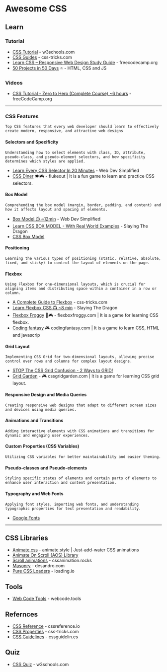 # Awesome CSS

## Learn
### Tutorial
* [CSS Tutorial](https://www.w3schools.com/css/) - w3schools.com
* [CSS Guides](https://css-tricks.com/guides/) - css-tricks.com
* [Learn CSS – Responsive Web Design Study Guide](https://www.freecodecamp.org/news/learn-css/) - freecodecamp.org
* [50 Projects in 50 Days](https://github.com/bradtraversy/50projects50days) ⭐ - HTML, CSS and JS

### Videos
* [CSS Tutorial - Zero to Hero (Complete Course) ~6 hours](https://www.youtube.com/watch?v=1Rs2ND1ryYc) - freeCodeCamp.org

-----

### CSS Features
`Top CSS features that every web developer should learn to effectively create modern, responsive, and attractive web designs`

#### Selectors and Specificity
`Understanding how to select elements with class, ID, attribute, pseudo-class, and pseudo-element selectors, and how specificity determines which styles are applied.`
* [Learn Every CSS Selector In 20 Minutes](https://www.youtube.com/watch?v=l1mER1bV0N0) - Web Dev Simplified
* [CSS Diner](https://flukeout.github.io) 🍽🎮 - flukeout | It is a fun game to learn and practice CSS selectors.
  
#### Box Model
`Comprehending the box model (margin, border, padding, and content) and how it affects layout and spacing of elements.`
* [Box Model 📺 ~12min](https://www.youtube.com/watch?v=zaqk-vTPRBs) - Web Dev Simplified
* [Learn CSS BOX MODEL - With Real World Examples](https://www.youtube.com/watch?v=nSst4-WbEZk) - Slaying The Dragon
* [CSS Box Model](https://www.w3schools.com/css/css_boxmodel.asp)
  
#### Positioning
`Learning the various types of positioning (static, relative, absolute, fixed, and sticky) to control the layout of elements on the page.`

#### Flexbox 
`Using Flexbox for one-dimensional layouts, which is crucial for aligning items and distributing space within a container in a row or column.`
* [A Complete Guide to Flexbox](https://css-tricks.com/snippets/css/a-guide-to-flexbox/) - css-tricks.com
* [Learn Flexbox CSS 📺 ~8 min](https://youtu.be/phWxA89Dy94) - Slaying The Dragon
* [Flexbox Froggy](https://flexboxfroggy.com/) 🐸🎮 - flexboxfroggy.com | It is a game for learning CSS flexbox.
* [Coding fantasy](https://codingfantasy.com/games/flexboxadventure/play) 🎮 codingfantasy.com | It is a game to learn CSS, HTML and javascrip
  
#### Grid Layout
`Implementing CSS Grid for two-dimensional layouts, allowing precise control over rows and columns for complex layout designs.`
* [STOP The CSS Grid Confusion - 2 Ways to GRID!](https://www.youtube.com/watch?v=YNB-JD7iPoQ)
* [Grid Garden](https://cssgridgarden.com/) - 🎮 cssgridgarden.com | It is a game for learning CSS grid layout.

#### Responsive Design and Media Queries
`Creating responsive web designs that adapt to different screen sizes and devices using media queries.`

#### Animations and Transitions
`Adding interactive elements with CSS animations and transitions for dynamic and engaging user experiences.`

#### Custom Properties (CSS Variables)
`Utilizing CSS variables for better maintainability and easier theming.`

#### Pseudo-classes and Pseudo-elements
`Styling specific states of elements and certain parts of elements to enhance user interaction and content presentation.`

#### Typography and Web Fonts
`Applying font styles, importing web fonts, and understanding typographic properties for text presentation and readability.`
* [Google Fonts](https://fonts.google.com/)
  
-----

## CSS Libraries
* [Animate.css](https://animate.style/) - animate.style | Just-add-water CSS animations
* [Animate On Scroll (AOS) Library](https://michalsnik.github.io/aos/)
* [Scroll animations](https://cssanimation.rocks/scroll-animations/) - cssanimation.rocks
* [Masonry](https://masonry.desandro.com/) - desandro.com
* [Pure CSS Loaders](https://loading.io/css/) - loading.io



## Tools
* [Web Code Tools](https://webcode.tools/generators/css) - webcode.tools

## Refernces
* [CSS Reference](https://cssreference.io/) - cssreference.io
* [CSS Properties](https://css-tricks.com/almanac/properties/) - css-tricks.com
* [CSS Guidelines](https://cssguidelin.es/) - cssguidelin.es


## Quiz
* [CSS Quiz](https://www.w3schools.com/css/css_quiz.asp) - w3schools.com

